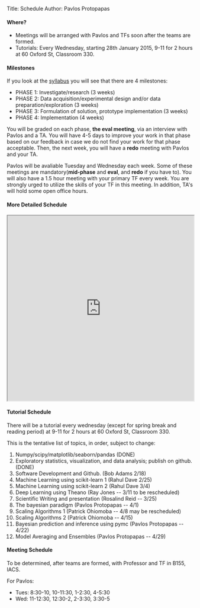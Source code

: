 Title: Schedule
Author: Pavlos Protopapas

#### Where?

* Meetings will be arranged with Pavlos and TFs soon after the teams are formed.
* Tutorials: Every Wednesday, starting 28th January 2015, 9-11 for 2 hours at 60 Oxford St, Classroom 330.

#### Milestones

If you look at the [syllabus](/syllabus) you will see that there are 4 milestones: 

* PHASE 1: Investigate/research (3 weeks)
* PHASE 2: Data acquisition/experimental design and/or data preparation/exploration (3 weeks)
* PHASE 3: Formulation of solution, prototype implementation (3 weeks)
* PHASE 4: Implementation (4 weeks)

You will be graded on each phase, **the eval meeting**, via an interview with Pavlos and a TA. You will have 4-5 days to improve your work in that phase based on our feedback in case we do not find your work for that phase acceptable. Then, the next week, you will have a **redo** meeting with Pavlos and your TA.

Pavlos will be avaliable Tuesday and Wednesday each week. Some of these meetings are mandatory(**mid-phase** and **eval**, and **redo** if you have to). You will also have a 1.5 hour meeting with your primary TF every week. You are strongly urged to utilize the skills of your TF in this meeting. In addition, TA's will hold some open office hours.

#### More Detailed Schedule

<iframe width="100%" height="500" src="https://docs.google.com/spreadsheets/d/1KNYof32UmHM1VwZ3Bf6x2jKPr2QB9IwEVraY56kl1fE/pubhtml?gid=0&amp;single=true&amp;widget=true&amp;headers=false"></iframe>

#### Tutorial Schedule

There will be a tutorial every wednesday (except for spring break and reading period) at 9-11 for 2 hours at 60 Oxford St, Classroom 330.

This is the tentative list of topics, in order, subject to change:

1. Numpy/scipy/matplotlib/seaborn/pandas (DONE)
1. Exploratory statistics, visualization, and data analysis; publish on github. (DONE)
1. Software Development and Github. (Bob Adams 2/18)
1. Machine Learning using scikit-learn 1 (Rahul Dave 2/25)
1. Machine Learning using scikit-learn 2 (Rahul Dave 3/4)
1. Deep Learning using Theano (Ray Jones -- 3/11 to be rescheduled)
1. Scientific Writing and presentation (Rosalind Reid -- 3/25)
1. The bayesian paradigm (Pavlos Protopapas -- 4/1)
1. Scaling Algorithms 1 (Patrick Ohiomoba -- 4/8 may be rescheduled)
1. Scaling Algorithms 2 (Patrick Ohiomoba -- 4/15)
1. Bayesian prediction and inference using pymc (Pavlos Protopapas -- 4/22)
1. Model Averaging and Ensembles (Pavlos Protopapas -- 4/29)

#### Meeting Schedule

To be determined, after teams are formed, with Professor and TF in B155, IACS.

For Pavlos:

* Tues: 8:30-10, 10-11:30, 1-2:30, 4-5:30
* Wed: 11-12:30, 12:30-2, 2-3:30, 3:30-5
